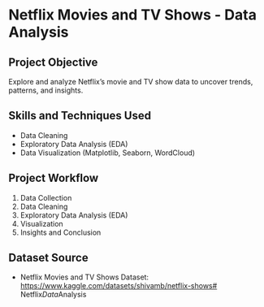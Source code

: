 # Netflix Movies and TV Shows - Data Analysis

## Project Objective
Explore and analyze Netflix’s movie and TV show data to uncover trends, patterns, and insights.

## Skills and Techniques Used
- Data Cleaning
- Exploratory Data Analysis (EDA)
- Data Visualization (Matplotlib, Seaborn, WordCloud)

## Project Workflow
1. Data Collection
2. Data Cleaning
3. Exploratory Data Analysis (EDA)
4. Visualization
5. Insights and Conclusion

## Dataset Source
- Netflix Movies and TV Shows Dataset: https://www.kaggle.com/datasets/shivamb/netflix-shows#   N e t f l i x _ D a t a _ A n a l y s i s 
 
 

